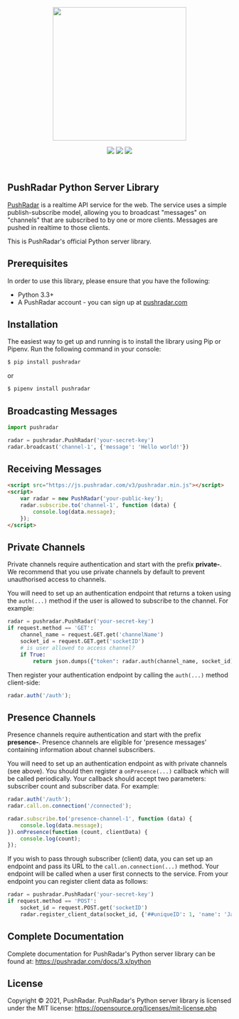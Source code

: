 <p align="center"><a href="https://pushradar.com" target="_blank"><img src="https://pushradar.com/images/logo/pushradar-logo-dark.svg" width="300"></a></p>

<p align="center">
    <a href="https://pypi.org/project/pushradar"><img src="https://img.shields.io/pypi/v/pushradar?cacheSeconds=60&color=5b86e5"></a>
    <a href="https://pypi.org/project/pushradar"><img src="https://img.shields.io/pypi/dm/pushradar?cacheSeconds=60&color=5b86e5"></a>
    <a href="https://pypi.org/project/pushradar"><img src="https://img.shields.io/pypi/l/pushradar?cacheSeconds=60&color=5b86e5"></a>
</p>
<br />

## PushRadar Python Server Library

[PushRadar](https://pushradar.com) is a realtime API service for the web. The service uses a simple publish-subscribe model, allowing you to broadcast "messages" on "channels" that are subscribed to by one or more clients. Messages are pushed in realtime to those clients.

This is PushRadar's official Python server library.

## Prerequisites

In order to use this library, please ensure that you have the following:

- Python 3.3+
- A PushRadar account - you can sign up at [pushradar.com](https://pushradar.com)

## Installation

The easiest way to get up and running is to install the library using Pip or Pipenv. Run the following command in your console:

```bash
$ pip install pushradar
```

or

```bash
$ pipenv install pushradar
```

## Broadcasting Messages

```python
import pushradar

radar = pushradar.PushRadar('your-secret-key')
radar.broadcast('channel-1', {'message': 'Hello world!'})
```

## Receiving Messages

```html
<script src="https://js.pushradar.com/v3/pushradar.min.js"></script>
<script>
    var radar = new PushRadar('your-public-key');
    radar.subscribe.to('channel-1', function (data) {
        console.log(data.message);
    });
</script>
```

## Private Channels

Private channels require authentication and start with the prefix **private-**. We recommend that you use private channels by default to prevent unauthorised access to channels.

You will need to set up an authentication endpoint that returns a token using the `auth(...)` method if the user is allowed to subscribe to the channel. For example:

```python
radar = pushradar.PushRadar('your-secret-key')
if request.method == 'GET':
    channel_name = request.GET.get('channelName')
    socket_id = request.GET.get('socketID')
    # is user allowed to access channel?
    if True:
        return json.dumps({"token": radar.auth(channel_name, socket_id)})
```

Then register your authentication endpoint by calling the `auth(...)` method client-side:

```javascript
radar.auth('/auth');
```

## Presence Channels

Presence channels require authentication and start with the prefix **presence-**. Presence channels are eligible for 'presence messages' containing information about channel subscribers.

You will need to set up an authentication endpoint as with private channels (see above). You should then register a `onPresence(...)` callback which will be called periodically. Your callback should accept two parameters: subscriber count and subscriber data. For example:

```javascript
radar.auth('/auth');
radar.call.on.connection('/connected');

radar.subscribe.to('presence-channel-1', function (data) {
    console.log(data.message);
}).onPresence(function (count, clientData) {
    console.log(count);
});
```

If you wish to pass through subscriber (client) data, you can set up an endpoint and pass its URL to the `call.on.connection(...)` method. Your endpoint will be called when a user first connects to the service. From your endpoint you can register client data as follows:

```python
radar = pushradar.PushRadar('your-secret-key')
if request.method == 'POST':
    socket_id = request.POST.get('socketID')
    radar.register_client_data(socket_id, {'##uniqueID': 1, 'name': 'James Smith'})
```

## Complete Documentation

Complete documentation for PushRadar's Python server library can be found at: <https://pushradar.com/docs/3.x/python>

## License

Copyright © 2021, PushRadar. PushRadar's Python server library is licensed under the MIT license:
<https://opensource.org/licenses/mit-license.php>